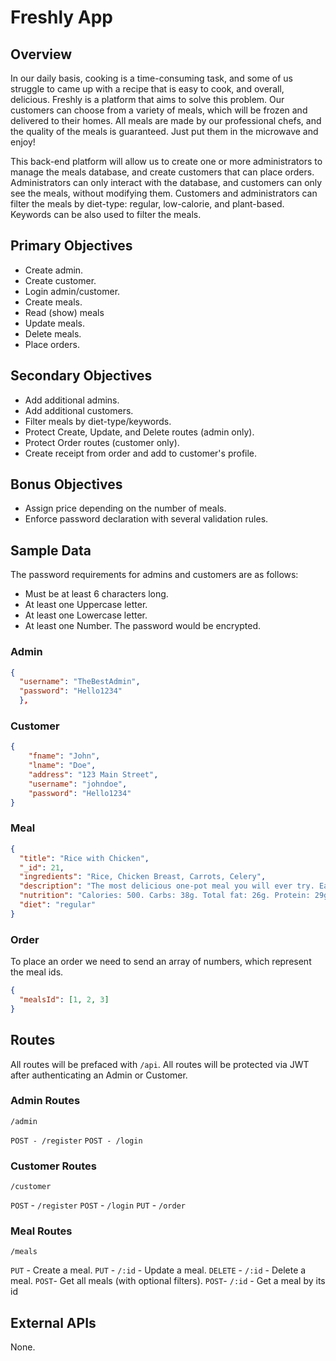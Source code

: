 # Freshly App

## Overview

In our daily basis, cooking is a time-consuming task, and some of us struggle to came up with a recipe that is easy to cook, and overall, delicious. Freshly is a platform that aims to solve this problem. Our customers can choose from a variety of meals, which will be frozen and delivered to their homes. All meals are made by our professional chefs, and the quality of the meals is guaranteed. Just put them in the microwave and enjoy!

This back-end platform will allow us to create one or more administrators to manage the meals database, and create customers that can place orders. Administrators can only interact with the database, and customers can only see the meals, without modifying them. Customers and administrators can filter the meals by diet-type: regular, low-calorie, and plant-based. Keywords can be also used to filter the meals.

## Primary Objectives

- Create admin.
- Create customer.
- Login admin/customer.
- Create meals.
- Read (show) meals
- Update meals.
- Delete meals.
- Place orders.

## Secondary Objectives

- Add additional admins.
- Add additional customers.
- Filter meals by diet-type/keywords.
- Protect Create, Update, and Delete routes (admin only).
- Protect Order routes (customer only).
- Create receipt from order and add to customer's profile.

## Bonus Objectives

- Assign price depending on the number of meals.
- Enforce password declaration with several validation rules.

## Sample Data

The password requirements for admins and customers are as follows:
- Must be at least 6 characters long.
- At least one Uppercase letter.
- At least one Lowercase letter.
- At least one Number.
The password would be encrypted.

### Admin


```json
{
  "username": "TheBestAdmin",
  "password": "Hello1234"
  },
```

### Customer

```json
{
	"fname": "John",
	"lname": "Doe",
	"address": "123 Main Street",
	"username": "johndoe",
	"password": "Hello1234"
}
```
### Meal

```json
{
  "title": "Rice with Chicken",
  "_id": 21,
  "ingredients": "Rice, Chicken Breast, Carrots, Celery",
  "description": "The most delicious one-pot meal you will ever try. Eat it any time of the day.",
  "nutrition": "Calories: 500. Carbs: 38g. Total fat: 26g. Protein: 29g.",
  "diet": "regular"
}
```
### Order

To place an order we need to send an array of numbers, which represent the meal ids.

```json
{
  "mealsId": [1, 2, 3]
}
```

## Routes

All routes will be prefaced with `/api`.
All routes will be protected via JWT after authenticating an Admin or Customer.

### Admin Routes

`/admin`

`POST - /register`
`POST - /login`


### Customer Routes

`/customer`

`POST` - `/register`
`POST` - `/login`
`PUT` - `/order`

### Meal Routes

`/meals`

`PUT` - Create a meal.
`PUT` - `/:id` - Update a meal.
`DELETE` - `/:id` - Delete a meal.
`POST`- Get all meals (with optional filters).
`POST`- `/:id` - Get a meal by its id

## External APIs

None.
